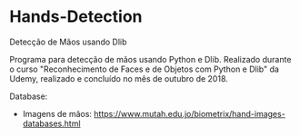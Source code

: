 # Hands-Detection
Detecção de Mãos usando Dlib

Programa para detecção de mãos usando Python e Dlib. Realizado durante o curso "Reconhecimento de Faces e de Objetos com Python e Dlib" da Udemy, realizado e concluído no mês de outubro de 2018.

Database:
   - Imagens de mãos: https://www.mutah.edu.jo/biometrix/hand-images-databases.html
